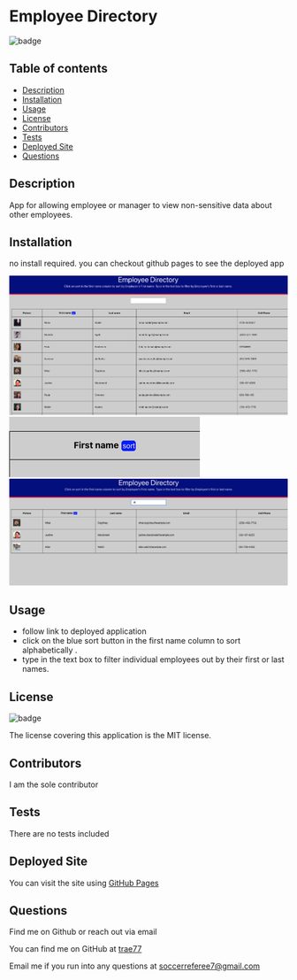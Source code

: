# Employee Directory

  ![badge](https://img.shields.io/badge/license-MIT-blue)

  ## Table of contents
  - [Description](#description)
  - [Installation](#installation)
  - [Usage](#usage)
  - [License](#license)
  - [Contributors](#contributors)
  - [Tests](#tests)
  - [Deployed Site](#deployed-site)
  - [Questions](#questions)

  ## Description
  App for allowing employee or manager to view non-sensitive data about other employees.

  ## Installation
  no install required. you can checkout github pages to see the deployed app 

  <img alt="employee table displaying 30 employees and their non sensitive info" src="./public/reactdir1.jpg">
  <img alt="sort button location" src="./public/reactdir2.jpg">
  <img alt="employees listed by filter method" src="./public/reactdir3.jpg"> 
  

  ## Usage
  * follow link to deployed application
  * click on the blue sort button in the first name column to sort alphabetically .
  * type in the text box to filter individual employees out by their first or last names.

  ## License
  ![badge](https://img.shields.io/badge/license-MIT-blue)

  The license covering this application is the MIT license.

  ## Contributors
  I am the sole contributor

  ## Tests
  There are no tests included

  ## Deployed Site
  You can visit the site using <a href="https://fast-mesa-53375.herokuapp.com/">GitHub Pages</a>

  ## Questions
  Find me on Github or reach out via email

  You can find me on GitHub at [trae77](https://github.com/trae77)

  Email me if you run into any questions at soccerreferee7@gmail.com
 
